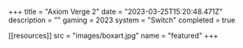 +++
title = "Axiom Verge 2"
date = "2023-03-25T15:20:48.471Z"
description = ""
gaming = 2023
system = "Switch"
completed = true

[[resources]]
src = "images/boxart.jpg"
name = "featured"
+++

<!-- Start writing here...

**Final trophy count: __ of __**

![Trophy List](images/trophies.jpg) -->
